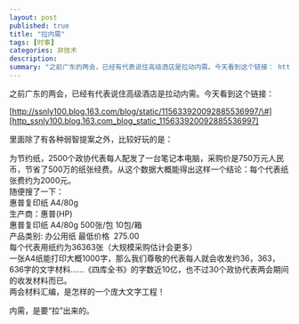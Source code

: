 ```yaml
---
layout: post
published: true
title: "拉内需"
tags: [时事]
categories: 非技术    
description: 
summary: "之前广东的两会，已经有代表说住高级酒店是拉动内需。今天看到这个链接： http://ssnly100.blog.163.com/blog/static/115633920092885536997/# 里面除了有各种弱智提案之外，比较好玩的是"
---
```

之前广东的两会，已经有代表说住高级酒店是拉动内需。今天看到这个链接：  
  
[http://ssnly100.blog.163.com/blog/static/115633920092885536997/\#][http_ssnly100.blog.163.com_blog_static_115633920092885536997]  
  
里面除了有各种弱智提案之外，比较好玩的是：  
  
为节约纸，2500个政协代表每人配发了一台笔记本电脑，采购价是750万元人民币，节省了500万的纸张经费。从这个数据大概能得出这样一个结论：每个代表纸张费约为2000元。   
随便搜了一下：   
惠普复印纸 A4/80g    
生产商：惠普(HP)    
惠普复印纸 A4/80g 500张/包 10包/箱    
产品类别: 办公用纸 最低价格  275.00   
每个代表用纸约为36363张（大规模采购估计会更多）   
一张A4纸能打印大概1000字，那么我们尊敬的代表每人就会收发约36，363，636字的文字材料……《四库全书》的字数近10亿，也不过30个政协代表两会期间的收发材料而已。  
两会材料汇编，是怎样的一个庞大文字工程！  
  
  
内需，是要“拉”出来的。  
  
  
  



[http_ssnly100.blog.163.com_blog_static_115633920092885536997]: http://ssnly100.blog.163.com/blog/static/115633920092885536997/#